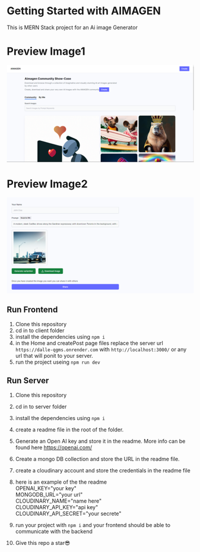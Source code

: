 # Getting Started with AIMAGEN
This is MERN Stack project for an Ai image Generator

# Preview Image1
![Image1](./client/src/assets/images/image1.png)

# Preview Image2
![Image1](./client/src/assets/images/image2.png)

## Run Frontend

1. Clone this repository
2. cd in to client folder
3. install the dependencies  using `npm i`
4. in the Home and createPost page files replace the server url `https://dalle-qgms.onrender.com` with `http://localhost:3000/` or any url that will ponit to your server.
5. run the project useing  `npm run dev`


## Run Server

1. Clone this repository
2. cd in to server folder
3. install the dependencies  using `npm i`
4. create a readme file in the root of the folder.
5. Generate an Open AI key and store it in the readme. More info can be found here https://openai.com/
6. Create a mongo DB collection and store the URL in the readme file.
7. create a cloudinary account and store the credentials in the readme file
8. here is an example of the the readme  
OPENAI_KEY="your key"  
MONGODB_URL="your url"  
CLOUDINARY_NAME="name here"  
CLOUDINARY_API_KEY="api key"  
CLOUDINARY_API_SECRET="your secrete"  

9. run your project with `npm i` and your frontend should be able to communicate with the backend

10. Give this repo a star😎
